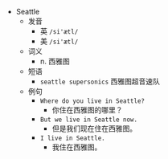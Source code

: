 - Seattle
  - 发音
    - 英 `/si'ætl/`
    - 美 `/si'ætl/`
  - 词义
    - n. 西雅图
  - 短语
    - `seattle supersonics` 西雅图超音速队 
  - 例句
    - `Where do you live in Seattle?`
      - 你住在西雅图的哪里？
    - `But we live in Seattle now.`
      - 但是我们现在住在西雅图。
    - `I live in Seattle.`
      - 我住在西雅图。

